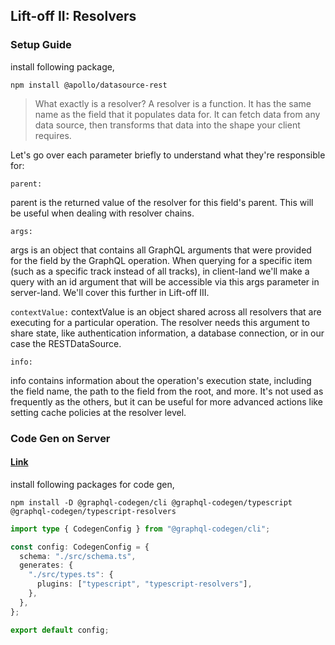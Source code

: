## Lift-off II: Resolvers

### Setup Guide

install following package,

```shell
npm install @apollo/datasource-rest
```

> What exactly is a resolver? A resolver is a function. It has the same name as the field that it populates data for. It can fetch data from any data source, then transforms that data into the shape your client requires.

Let's go over each parameter briefly to understand what they're responsible for:

`parent:`

parent is the returned value of the resolver for this field's parent. This will be useful when dealing with resolver chains.

`args:`

args is an object that contains all GraphQL arguments that were provided for the field by the GraphQL operation. When querying for a specific item (such as a specific track instead of all tracks), in client-land we'll make a query with an id argument that will be accessible via this args parameter in server-land. We'll cover this further in Lift-off III.

`contextValue:`
contextValue is an object shared across all resolvers that are executing for a particular operation. The resolver needs this argument to share state, like authentication information, a database connection, or in our case the RESTDataSource.

`info:`

info contains information about the operation's execution state, including the field name, the path to the field from the root, and more. It's not used as frequently as the others, but it can be useful for more advanced actions like setting cache policies at the resolver level.

### Code Gen on Server

#### [Link](https://www.apollographql.com/tutorials/lift-off-part2/08-server-codegen)

install following packages for code gen,

```shell
npm install -D @graphql-codegen/cli @graphql-codegen/typescript @graphql-codegen/typescript-resolvers
```

```typescript
import type { CodegenConfig } from "@graphql-codegen/cli";

const config: CodegenConfig = {
  schema: "./src/schema.ts",
  generates: {
    "./src/types.ts": {
      plugins: ["typescript", "typescript-resolvers"],
    },
  },
};

export default config;
```
